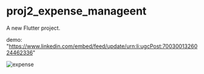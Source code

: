 # proj2_expense_manageent

A new Flutter project.

demo: "https://www.linkedin.com/embed/feed/update/urn:li:ugcPost:7003001326024462336" 

![expense](https://user-images.githubusercontent.com/93089580/204161265-589c708a-2540-4c06-b72f-e8a4cefd25fe.png)
